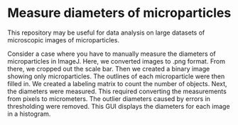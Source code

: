 # Measure diameters of microparticles

This repository may be useful for data analysis on large datasets of microscopic images of microparticles.

Consider a case where you have to manually measure the diameters of microparticles in ImageJ. Here, we converted images to .png format. From there, we cropped out the scale bar. Then we created a binary image showing only microparticles. The outlines of each microparticle were then filled in. We created a labeling matrix to count the number of objects. Next, the diameters were measured. This required converting the measurements from pixels to micrometers. The outlier diameters caused by errors in thresholding were removed. This GUI displays the diameters for each image in a histogram.

